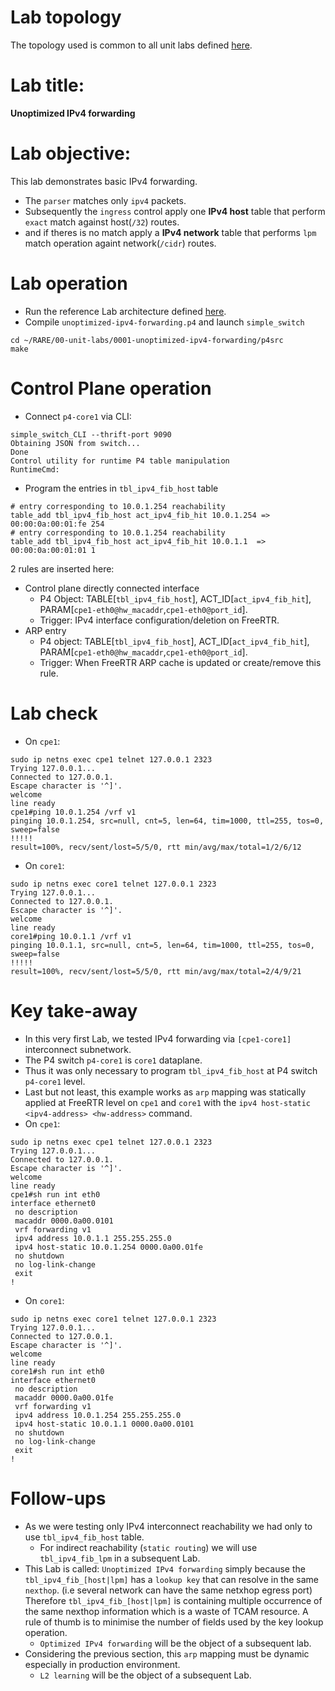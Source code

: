 # Lab topology
The topology used is common to all unit labs defined [here](https://github.com/frederic-loui/RARE/tree/master/00-unit-labs/0000-topology).
# Lab title:
**Unoptimized IPv4 forwarding**
# Lab objective:
This lab demonstrates basic IPv4 forwarding.
* The `parser` matches only `ipv4` packets.
* Subsequently the `ingress` control apply one **IPv4 host** table that perform `exact` match against host(`/32`) routes.
* and if theres is no match apply a **IPv4 network** table that performs `lpm` match operation againt network(`/cidr`) routes.

# Lab operation
* Run the reference Lab architecture defined [here](https://github.com/frederic-loui/RARE/tree/master/00-unit-labs/0000-topology).
* Compile `unoptimized-ipv4-forwarding.p4` and launch `simple_switch`
```
cd ~/RARE/00-unit-labs/0001-unoptimized-ipv4-forwarding/p4src
make
```

# Control Plane operation
* Connect `p4-core1` via CLI:
```
simple_switch_CLI --thrift-port 9090
Obtaining JSON from switch...
Done
Control utility for runtime P4 table manipulation
RuntimeCmd:
```
* Program the entries in `tbl_ipv4_fib_host` table
```
# entry corresponding to 10.0.1.254 reachability
table_add tbl_ipv4_fib_host act_ipv4_fib_hit 10.0.1.254 => 00:00:0a:00:01:fe 254
# entry corresponding to 10.0.1.254 reachability
table_add tbl_ipv4_fib_host act_ipv4_fib_hit 10.0.1.1  => 00:00:0a:00:01:01 1
```
2 rules are inserted here:
* Control plane directly connected interface
   * P4 Object: TABLE[`tbl_ipv4_fib_host`], ACT_ID[`act_ipv4_fib_hit`], PARAM[`cpe1-eth0@hw_macaddr`,`cpe1-eth0@port_id`].
   * Trigger: IPv4 interface configuration/deletion on FreeRTR.
* ARP entry
   * P4 object: TABLE[`tbl_ipv4_fib_host`], ACT_ID[`act_ipv4_fib_hit`], PARAM[`cpe1-eth0@hw_macaddr`,`cpe1-eth0@port_id`].
   * Trigger: When FreeRTR ARP cache is updated or create/remove this rule.

# Lab check
* On `cpe1`:
```
sudo ip netns exec cpe1 telnet 127.0.0.1 2323
Trying 127.0.0.1...
Connected to 127.0.0.1.
Escape character is '^]'.
welcome
line ready
cpe1#ping 10.0.1.254 /vrf v1                                                                                                      
pinging 10.0.1.254, src=null, cnt=5, len=64, tim=1000, ttl=255, tos=0, sweep=false
!!!!!
result=100%, recv/sent/lost=5/5/0, rtt min/avg/max/total=1/2/6/12
```
* On `core1`:
```
sudo ip netns exec core1 telnet 127.0.0.1 2323
Trying 127.0.0.1...
Connected to 127.0.0.1.
Escape character is '^]'.
welcome
line ready
core1#ping 10.0.1.1 /vrf v1                                                                                                       
pinging 10.0.1.1, src=null, cnt=5, len=64, tim=1000, ttl=255, tos=0, sweep=false
!!!!!
result=100%, recv/sent/lost=5/5/0, rtt min/avg/max/total=2/4/9/21
```
# Key take-away
* In this very first Lab, we tested IPv4 forwarding via `[cpe1-core1]` interconnect subnetwork.
* The P4 switch `p4-core1` is `core1` dataplane.
* Thus it was only necessary to program `tbl_ipv4_fib_host` at P4 switch `p4-core1` level.
* Last but not least, this example works as `arp` mapping was statically applied at FreeRTR level on `cpe1` and `core1` with the `ipv4 host-static <ipv4-address> <hw-address>` command.
 * On `cpe1`:
```
sudo ip netns exec cpe1 telnet 127.0.0.1 2323
Trying 127.0.0.1...
Connected to 127.0.0.1.
Escape character is '^]'.
welcome
line ready
cpe1#sh run int eth0                                                                                                              
interface ethernet0
 no description
 macaddr 0000.0a00.0101
 vrf forwarding v1
 ipv4 address 10.0.1.1 255.255.255.0
 ipv4 host-static 10.0.1.254 0000.0a00.01fe
 no shutdown
 no log-link-change
 exit
!
```
 * On `core1`:
```
sudo ip netns exec core1 telnet 127.0.0.1 2323
Trying 127.0.0.1...
Connected to 127.0.0.1.
Escape character is '^]'.
welcome
line ready
core1#sh run int eth0                                                                                                             
interface ethernet0
 no description
 macaddr 0000.0a00.01fe
 vrf forwarding v1
 ipv4 address 10.0.1.254 255.255.255.0
 ipv4 host-static 10.0.1.1 0000.0a00.0101
 no shutdown
 no log-link-change
 exit
!
```
# Follow-ups
* As we were testing only IPv4 interconnect reachability we had only to use `tbl_ipv4_fib_host` table.
  * For indirect reachability (`static routing`) we will use `tbl_ipv4_fib_lpm` in a subsequent Lab.
* This Lab is called: `Unoptimized IPv4 forwarding` simply because the `tbl_ipv4_fib_[host|lpm]` has a `lookup key` that can resolve in the same `nexthop`. (i.e several network can have the same netxhop egress port) Therefore `tbl_ipv4_fib_[host|lpm]` is containing multiple occurrence of the same nexthop information which is a waste of TCAM resource. A rule of thumb is to minimise the number of fields used by the key lookup operation.
  * `Optimized IPv4 forwarding` will be the object of a subsequent lab.
* Considering the previous section, this `arp` mapping must be dynamic especially in production environment.   
    * `L2 learning` will be the object of a subsequent Lab.

